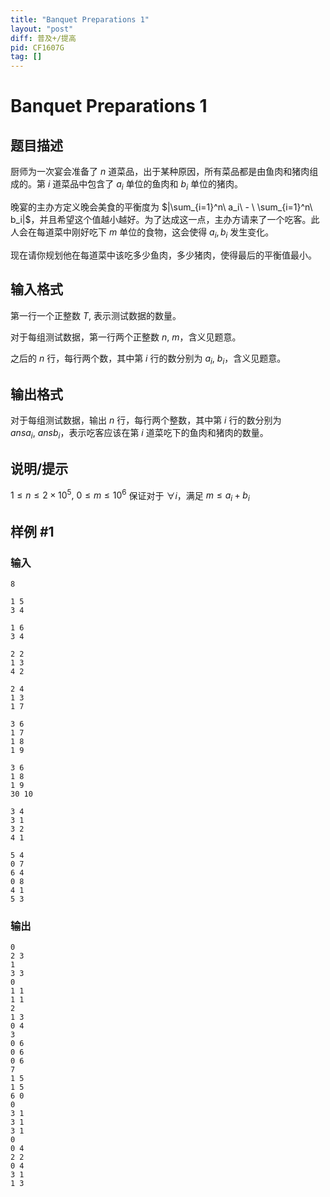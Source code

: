 ```yaml
---
title: "Banquet Preparations 1"
layout: "post"
diff: 普及+/提高
pid: CF1607G
tag: []
---
```


# Banquet Preparations 1

## 题目描述

厨师为一次宴会准备了 $n$ 道菜品，出于某种原因，所有菜品都是由鱼肉和猪肉组成的。第 $i$ 道菜品中包含了 $a_i$ 单位的鱼肉和 $b_i$ 单位的猪肉。

晚宴的主办方定义晚会美食的平衡度为 $|\sum_{i=1}^n\ a_i\ - \ \sum_{i=1}^n\ b_i|$，并且希望这个值越小越好。为了达成这一点，主办方请来了一个吃客。此人会在每道菜中刚好吃下 $m$ 单位的食物，这会使得 $a_i,b_i$ 发生变化。

现在请你规划他在每道菜中该吃多少鱼肉，多少猪肉，使得最后的平衡值最小。

## 输入格式

第一行一个正整数 $T$, 表示测试数据的数量。

对于每组测试数据，第一行两个正整数 $n,\ m$，含义见题意。

之后的 $n$ 行，每行两个数，其中第 $i$ 行的数分别为 $a_i,\ b_i$，含义见题意。

## 输出格式

对于每组测试数据，输出 $n$ 行，每行两个整数，其中第 $i$ 行的数分别为 $ansa_i,\ ansb_i$，表示吃客应该在第 $i$ 道菜吃下的鱼肉和猪肉的数量。

## 说明/提示

$1\le n \le 2\times 10^5,\ 0\le m\le 10^6$
保证对于 $\forall i$，满足 $m\le a_i+b_i$

## 样例 #1

### 输入

```
8

1 5
3 4

1 6
3 4

2 2
1 3
4 2

2 4
1 3
1 7

3 6
1 7
1 8
1 9

3 6
1 8
1 9
30 10

3 4
3 1
3 2
4 1

5 4
0 7
6 4
0 8
4 1
5 3
```

### 输出

```
0
2 3
1
3 3
0
1 1
1 1
2
1 3
0 4
3
0 6
0 6
0 6
7
1 5
1 5
6 0
0
3 1
3 1
3 1
0
0 4
2 2
0 4
3 1
1 3
```

